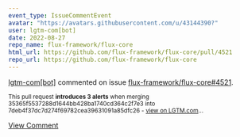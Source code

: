 ```yaml
---
event_type: IssueCommentEvent
avatar: "https://avatars.githubusercontent.com/u/43144390?"
user: lgtm-com[bot]
date: 2022-08-27
repo_name: flux-framework/flux-core
html_url: https://github.com/flux-framework/flux-core/pull/4521
repo_url: https://github.com/flux-framework/flux-core
---
```


<a href='https://github.com/lgtm-com[bot]' target='_blank'>lgtm-com[bot]</a> commented on issue <a href='https://github.com/flux-framework/flux-core/pull/4521' target='_blank'>flux-framework/flux-core#4521</a>.

<small>This pull request **introduces 3 alerts** when merging 35365f5537288d1644bb428ba1740cd364c2f7e3 into 7deb4f37dc7d274f69782cea39631091a85dfc26 - [view on LGTM.com](https://lgtm.com/projects/g/flux-framework/flux-core/rev/pr-5a61a3a6e2427701426d2ecaaa658ae30905bbb5)...</small>

<a href='https://github.com/flux-framework/flux-core/pull/4521' target='_blank'>View Comment</a>